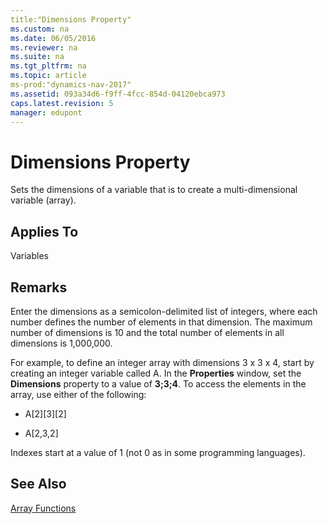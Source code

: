 ```yaml
---
title:"Dimensions Property"
ms.custom: na
ms.date: 06/05/2016
ms.reviewer: na
ms.suite: na
ms.tgt_pltfrm: na
ms.topic: article
ms-prod:"dynamics-nav-2017"
ms.assetid: 093a34d6-f9ff-4fcc-854d-04120ebca973
caps.latest.revision: 5
manager: edupont
---
```

# Dimensions Property
Sets the dimensions of a variable that is to create a multi\-dimensional variable \(array\).  
  
## Applies To  
 Variables  
  
## Remarks  
 Enter the dimensions as a semicolon\-delimited list of integers, where each number defines the number of elements in that dimension. The maximum number of dimensions is 10 and the total number of elements in all dimensions is 1,000,000.  
  
 For example, to define an integer array with dimensions 3 x 3 x 4, start by creating an integer variable called A. In the **Properties** window, set the **Dimensions** property to a value of **3;3;4**. To access the elements in the array, use either of the following:  
  
-   A\[2\]\[3\]\[2\]  
  
-   A\[2,3,2\]  
  
 Indexes start at a value of 1 \(not 0 as in some programming languages\).  
  
## See Also  
 [Array Functions](Array-Functions.md)